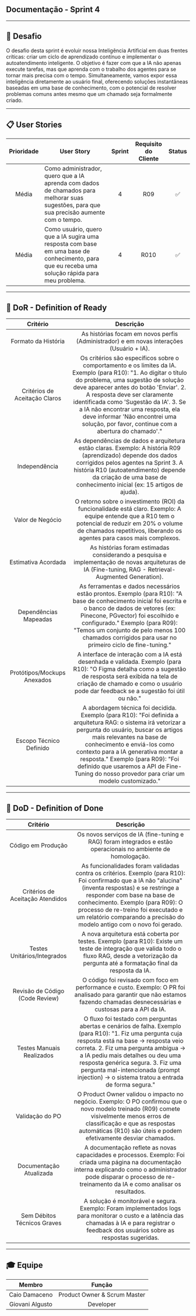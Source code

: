 ## Documentação - Sprint 4

---
## 🏅 Desafio

O desafio desta sprint é evoluir nossa Inteligência Artificial em duas frentes críticas: criar um ciclo de aprendizado contínuo e implementar o autoatendimento inteligente. O objetivo é fazer com que a IA não apenas execute tarefas, mas que aprenda com o trabalho dos agentes para se tornar mais precisa com o tempo. Simultaneamente, vamos expor essa inteligência diretamente ao usuário final, oferecendo soluções instantâneas baseadas em uma base de conhecimento, com o potencial de resolver problemas comuns antes mesmo que um chamado seja formalmente criado.

---
## 📋 User Stories

| Prioridade | User Story                                                                                                                                       | Sprint | Requisito do Cliente | Status   |
| :--------: | -----------------------------------------------------------------------------------------------------------------------------------------------  | :----: | :------------------: | :------: |
|    Média   |	Como administrador, quero que a IA aprenda com dados de chamados para melhorar suas sugestões, para que sua precisão aumente com o tempo.       |   4    | R09                  |    ✅    |
|    Média   |	Como usuário, quero que a IA sugira uma resposta com base em uma base de conhecimento, para que eu receba uma solução rápida para meu problema. |   4    | R010                 |    ✅    |

---

## 🏅 DoR - Definition of Ready

|  Critério                    | Descrição                                                                                                                                                                                                                                                                                                                                                                                                   |
| :--------------------------: | :---------------------------------------------------------------------------------------------------------------------------------------------------------------------------------------------------------------------------------------------------------------------------------------------------------------------------------------------------------------------------------------------------------: |
|Formato da História           |	As histórias focam em novos perfis (Administrador) e em novas interações (Usuário + IA).                                                                                                                                                                                                                                                                                                                   |
|Critérios de Aceitação Claros |	Os critérios são específicos sobre o comportamento e os limites da IA. Exemplo (para R10): "1. Ao digitar o título do problema, uma sugestão de solução deve aparecer antes do botão 'Enviar'. 2. A resposta deve ser claramente identificada como 'Sugestão da IA'. 3. Se a IA não encontrar uma resposta, ela deve informar 'Não encontrei uma solução, por favor, continue com a abertura do chamado'." |
|Independência                 |	As dependências de dados e arquitetura estão claras. Exemplo: A história R09 (aprendizado) depende dos dados corrigidos pelos agentes na Sprint 3. A história R10 (autoatendimento) depende da criação de uma base de conhecimento inicial (ex: 15 artigos de ajuda).                                                                                                                                      |
|Valor de Negócio              |	O retorno sobre o investimento (ROI) da funcionalidade está claro. Exemplo: A equipe entende que a R10 tem o potencial de reduzir em 20% o volume de chamados repetitivos, liberando os agentes para casos mais complexos.                                                                                                                                                                                 |
|Estimativa Acordada           |	As histórias foram estimadas considerando a pesquisa e implementação de novas arquiteturas de IA (Fine-tuning, RAG - Retrieval-Augmented Generation).                                                                                                                                                                                                                                                      |
|Dependências Mapeadas         |	As ferramentas e dados necessários estão prontos. Exemplo (para R10): "A base de conhecimento inicial foi escrita e o banco de dados de vetores (ex: Pinecone, PGvector) foi escolhido e configurado." Exemplo (para R09): "Temos um conjunto de pelo menos 100 chamados corrigidos para usar no primeiro ciclo de fine-tuning."                                                                           |
|Protótipos/Mockups Anexados   |	A interface de interação com a IA está desenhada e validada. Exemplo (para R10): "O Figma detalha como a sugestão de resposta será exibida na tela de criação de chamado e como o usuário pode dar feedback se a sugestão foi útil ou não."                                                                                                                                                                |
|Escopo Técnico Definido       |	A abordagem técnica foi decidida. Exemplo (para R10): "Foi definida a arquitetura RAG: o sistema irá vetorizar a pergunta do usuário, buscar os artigos mais relevantes na base de conhecimento e enviá-los como contexto para a IA generativa montar a resposta." Exemplo (para R09): "Foi definido que usaremos a API de Fine-Tuning do nosso provedor para criar um modelo customizado."                |

---

## 🏅 DoD - Definition of Done

|  Critério                       | Descrição                                                                                                                                                                                                                                                                                                                                                         |
| :-----------------------------: | :---------------------------------------------------------------------------------------------------------------------------------------------------------------------------------------------------------------------------------------------------------------------------------------------------------------------------------------------------------------: |
|Código em Produção               |	Os novos serviços de IA (fine-tuning e RAG) foram integrados e estão operacionais no ambiente de homologação.                                                                                                                                                                                                                                                     |
|Critérios de Aceitação Atendidos |	As funcionalidades foram validadas contra os critérios. Exemplo (para R10): Foi confirmado que a IA não "alucina" (inventa respostas) e se restringe a responder com base na base de conhecimento. Exemplo (para R09): O processo de re-treino foi executado e um relatório comparando a precisão do modelo antigo com o novo foi gerado.                         |
|Testes Unitários/Integrados      |	A nova arquitetura está coberta por testes. Exemplo (para R10): Existe um teste de integração que valida todo o fluxo RAG, desde a vetorização da pergunta até a formatação final da resposta da IA.                                                                                                                                                              |
|Revisão de Código (Code Review)  |	O código foi revisado com foco em performance e custo. Exemplo: O PR foi analisado para garantir que não estamos fazendo chamadas desnecessárias e custosas para a API da IA.                                                                                                                                                                                     |
|Testes Manuais Realizados        |	O fluxo foi testado com perguntas abertas e cenários de falha. Exemplo (para R10): "1. Fiz uma pergunta cuja resposta está na base -> resposta veio correta. 2. Fiz uma pergunta ambígua -> a IA pediu mais detalhes ou deu uma resposta genérica segura. 3. Fiz uma pergunta mal-intencionada (prompt injection) -> o sistema tratou a entrada de forma segura." |
|Validação do PO                  |	O Product Owner validou o impacto no negócio. Exemplo: O PO confirmou que o novo modelo treinado (R09) comete visivelmente menos erros de classificação e que as respostas automáticas (R10) são úteis e podem efetivamente desviar chamados.                                                                                                                     |
|Documentação Atualizada          |	A documentação reflete as novas capacidades e processos. Exemplo: Foi criada uma página na documentação interna explicando como o administrador pode disparar o processo de re-treinamento da IA e como analisar os resultados.                                                                                                                                   |
|Sem Débitos Técnicos Graves      |	A solução é monitorável e segura. Exemplo: Foram implementados logs para monitorar o custo e a latência das chamadas à IA e para registrar o feedback dos usuários sobre as respostas sugeridas.                                                                                                                                                                  |

---

## 🎓 Equipe

| Membro          |  Função                      |
| :-------------: | :--------------------------: |
| Caio Damaceno   | Product Owner & Scrum Master |
| Giovani Algusto | Developer                    |
